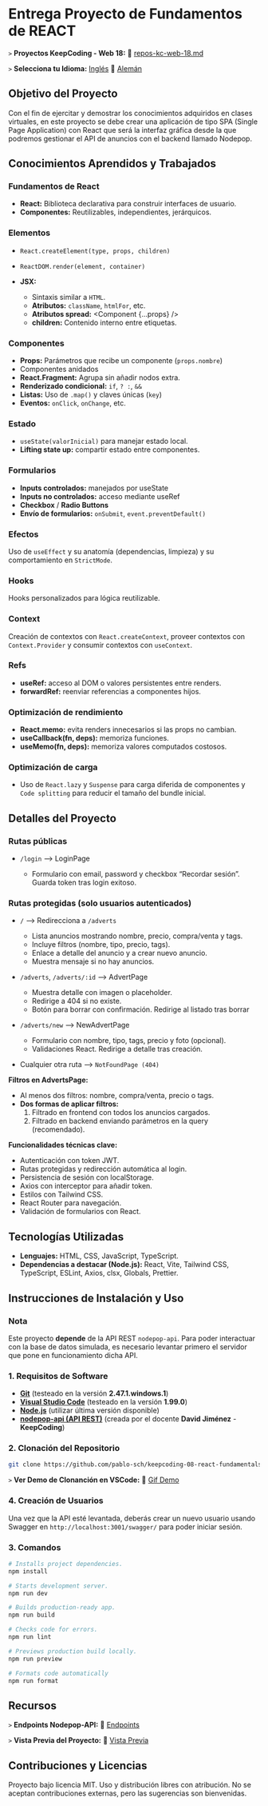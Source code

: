# Entrega Proyecto de Fundamentos de REACT

`>` **Proyectos KeepCoding - Web 18:** 📁 [repos-kc-web-18.md](https://github.com/pablo-sch/pablo-sch/blob/main/docs/repos-kc-web-18.md)

`>` **Selecciona tu Idioma:** [Inglés](README.md) 🔄 [Alemán](README.de.md)

<!-- ------------------------------------------------------------------------------------------- -->

## Objetivo del Proyecto

Con el fin de ejercitar y demostrar los conocimientos adquiridos en clases virtuales, en este proyecto se debe crear una aplicación de tipo SPA (Single Page Application) con React que será la interfaz gráfica desde la que podremos gestionar el API de anuncios con el backend llamado Nodepop.

<!-- ------------------------------------------------------------------------------------------- -->

## Conocimientos Aprendidos y Trabajados

### Fundamentos de React

- **React:** Biblioteca declarativa para construir interfaces de usuario.
- **Componentes:** Reutilizables, independientes, jerárquicos.

### Elementos

- `React.createElement(type, props, children)`
- `ReactDOM.render(element, container)`
- **JSX:**

  - Sintaxis similar a `HTML`.
  - **Atributos:** `className`, `htmlFor`, etc.
  - **Atributos spread:** <Component {...props} />
  - **children:** Contenido interno entre etiquetas.

### Componentes

- **Props:** Parámetros que recibe un componente (`props.nombre`)
- Componentes anidados
- **React.Fragment:** Agrupa sin añadir nodos extra.
- **Renderizado condicional:** `if`, `? :`, `&&`
- **Listas:** Uso de `.map()` y claves únicas (`key`)
- **Eventos:** `onClick`, `onChange`, etc.

### Estado

- `useState(valorInicial)` para manejar estado local.
- **Lifting state up:** compartir estado entre componentes.

### Formularios

- **Inputs controlados:** manejados por useState
- **Inputs no controlados:** acceso mediante useRef
- **Checkbox** / **Radio Buttons**
- **Envío de formularios:** `onSubmit`, `event.preventDefault()`

### Efectos

Uso de `useEffect` y su anatomía (dependencias, limpieza) y su comportamiento en `StrictMode`.

### Hooks

Hooks personalizados para lógica reutilizable.

### Context

Creación de contextos con `React.createContext`, proveer contextos con `Context.Provider` y consumir contextos con `useContext`.

### Refs

- **useRef:** acceso al DOM o valores persistentes entre renders.
- **forwardRef:** reenviar referencias a componentes hijos.

### Optimización de rendimiento

- **React.memo:** evita renders innecesarios si las props no cambian.
- **useCallback(fn, deps):** memoriza funciones.
- **useMemo(fn, deps):** memoriza valores computados costosos.

### Optimización de carga

- Uso de `React.lazy` y `Suspense` para carga diferida de componentes y `Code splitting` para reducir el tamaño del bundle inicial.

<!-- ------------------------------------------------------------------------------------------- -->

## Detalles del Proyecto

### Rutas públicas

- `/login` —> LoginPage

  - Formulario con email, password y checkbox “Recordar sesión”. Guarda token tras login exitoso.

### Rutas protegidas (solo usuarios autenticados)

- `/` —> Redirecciona a `/adverts`

  - Lista anuncios mostrando nombre, precio, compra/venta y tags.
  - Incluye filtros (nombre, tipo, precio, tags).
  - Enlace a detalle del anuncio y a crear nuevo anuncio.
  - Muestra mensaje si no hay anuncios.

- `/adverts`, `/adverts/:id` —> AdvertPage

  - Muestra detalle con imagen o placeholder.
  - Redirige a 404 si no existe.
  - Botón para borrar con confirmación. Redirige al listado tras borrar

- `/adverts/new` —> NewAdvertPage

  - Formulario con nombre, tipo, tags, precio y foto (opcional).
  - Validaciones React. Redirige a detalle tras creación.

- Cualquier otra ruta —> `NotFoundPage (404)`

**Filtros en AdvertsPage:**

- Al menos dos filtros: nombre, compra/venta, precio o tags.
- **Dos formas de aplicar filtros:**
  1. Filtrado en frontend con todos los anuncios cargados.
  2. Filtrado en backend enviando parámetros en la query (recomendado).

**Funcionalidades técnicas clave:**

- Autenticación con token JWT.
- Rutas protegidas y redirección automática al login.
- Persistencia de sesión con localStorage.
- Axios con interceptor para añadir token.
- Estilos con Tailwind CSS.
- React Router para navegación.
- Validación de formularios con React.

<!-- ------------------------------------------------------------------------------------------- -->

## Tecnologías Utilizadas

- **Lenguajes:** HTML, CSS, JavaScript, TypeScript.
- **Dependencias a destacar (Node.js):** React, Vite, Tailwind CSS, TypeScript, ESLint, Axios, clsx, Globals, Prettier.

<!-- ------------------------------------------------------------------------------------------- -->

## Instrucciones de Instalación y Uso

### Nota

Este proyecto **depende** de la API REST `nodepop-api`. Para poder interactuar con la base de datos simulada, es necesario levantar primero el servidor que pone en funcionamiento dicha API.

### 1. Requisitos de Software

- **[Git](https://git-scm.com/downloads)** (testeado en la versión **2.47.1.windows.1**)
- **[Visual Studio Code](https://code.visualstudio.com/)** (testeado en la versión **1.99.0**)
- **[Node.js](https://nodejs.org/en/download/)** (utilizar última versión disponible)
- **[nodepop-api (API REST)](https://github.com/davidjj76/nodepop-api)** (creada por el docente **David Jiménez** - **KeepCoding**)

### 2. Clonación del Repositorio

```bash
git clone https://github.com/pablo-sch/keepcoding-08-react-fundamentals.git
```

`>` **Ver Demo de Clonanción en VSCode:** 🎥 [Gif Demo](https://github.com/pablo-sch/pablo-sch/blob/main/etc/clone-tutorial.gif)

### 4. Creación de Usuarios

Una vez que la API esté levantada, deberás crear un nuevo usuario usando Swagger en `http://localhost:3001/swagger/` para poder iniciar sesión.

### 3. Comandos

```sh
# Installs project dependencies.
npm install

# Starts development server.
npm run dev

# Builds production-ready app.
npm run build

# Checks code for errors.
npm run lint

# Previews production build locally.
npm run preview

# Formats code automatically
npm run format
```

<!-- ------------------------------------------------------------------------------------------- -->

## Recursos

`>` **Endpoints Nodepop-API:** 📄 [Endpoints](api-doc.md)

`>` **Vista Previa del Proyecto:** 👀 [Vista Previa](preview.md)

<!-- ------------------------------------------------------------------------------------------- -->

## Contribuciones y Licencias

Proyecto bajo licencia MIT. Uso y distribución libres con atribución. No se aceptan contribuciones externas, pero las sugerencias son bienvenidas.
